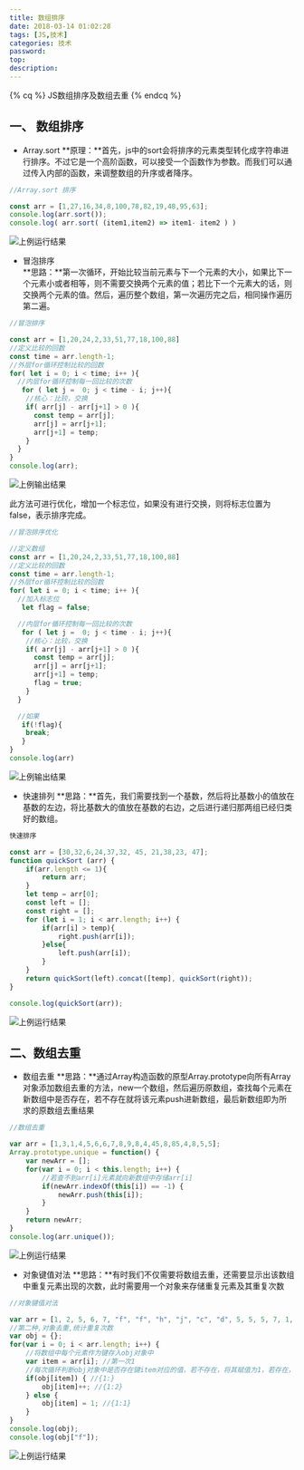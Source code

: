 ```yaml
---
title: 数组排序
date: 2018-03-14 01:02:28
tags: [JS,技术]
categories: 技术
password: 
top:
description: 
---
```

{% cq %} JS数组排序及数组去重 {% endcq %}

<!-- more -->
## 一、 数组排序
- Array.sort
**原理：**首先，js中的sort会将排序的元素类型转化成字符串进行排序。不过它是一个高阶函数，可以接受一个函数作为参数。而我们可以通过传入内部的函数，来调整数组的升序或者降序。

```javascript
//Array.sort 排序

const arr = [1,27,16,34,8,100,78,82,19,48,95,63];
console.log(arr.sort());
console.log( arr.sort( (item1,item2) => item1- item2 ) ) 
```
![上例运行结果](http://upload-images.jianshu.io/upload_images/7539882-6dec786c8eb8b402.png?imageMogr2/auto-orient/strip%7CimageView2/2/w/1240)


-  冒泡排序  
**思路：**第一次循环，开始比较当前元素与下一个元素的大小，如果比下一个元素小或者相等，则不需要交换两个元素的值；若比下一个元素大的话，则交换两个元素的值。然后，遍历整个数组，第一次遍历完之后，相同操作遍历第二遍。
```javascript
//冒泡排序

const arr = [1,20,24,2,33,51,77,18,100,88]
//定义比较的回数
const time = arr.length-1;
//外层for循环控制比较的回数
for( let i = 0; i < time; i++ ){
  //内层for循环控制每一回比较的次数
   for ( let j =  0; j < time - i; j++){
    //核心：比较，交换
    if( arr[j] - arr[j+1] > 0 ){
      const temp = arr[j];
      arr[j] = arr[j+1];
      arr[j+1] = temp;
    }
  }
}
console.log(arr);

```
![上例输出结果](http://upload-images.jianshu.io/upload_images/7539882-d2e3ab6fb5813fde.png?imageMogr2/auto-orient/strip%7CimageView2/2/w/1240)

此方法可进行优化，增加一个标志位，如果没有进行交换，则将标志位置为false，表示排序完成。
```javascript
//冒泡排序优化

//定义数组
const arr = [1,20,24,2,33,51,77,18,100,88]
//定义比较的回数
const time = arr.length-1;
//外层for循环控制比较的回数
for( let i = 0; i < time; i++ ){
  //加入标志位
   let flag = false;

  //内层for循环控制每一回比较的次数
   for ( let j =  0; j < time - i; j++){
    //核心：比较，交换
    if( arr[j] - arr[j+1] > 0 ){
      const temp = arr[j];
      arr[j] = arr[j+1];
      arr[j+1] = temp; 
      flag = true;
    }
  }

  //如果
   if(!flag){
   	break;
   }
}
console.log(arr)
```
![上例输出结果](http://upload-images.jianshu.io/upload_images/7539882-d2e3ab6fb5813fde.png?imageMogr2/auto-orient/strip%7CimageView2/2/w/1240)

- 快速排列
**思路：**首先，我们需要找到一个基数，然后将比基数小的值放在基数的左边，将比基数大的值放在基数的右边，之后进行递归那两组已经归类好的数组。
```javascript
快速排序

const arr = [30,32,6,24,37,32, 45, 21,38,23, 47];
function quickSort (arr) {
	if(arr.length <= 1){
		return arr;
	}
	let temp = arr[0];
	const left = [];
	const right = [];
	for (let i = 1; i < arr.length; i++) {
		if(arr[i] > temp){
			right.push(arr[i]);
		}else{
			left.push(arr[i]);
		}
	}
	return quickSort(left).concat([temp], quickSort(right));
}

console.log(quickSort(arr));

```
![上例运行结果](http://upload-images.jianshu.io/upload_images/7539882-bc25d44bc7c0fcc9.png?imageMogr2/auto-orient/strip%7CimageView2/2/w/1240)



## 二、数组去重
- 数组去重
**思路：**通过Array构造函数的原型Array.prototype向所有Array对象添加数组去重的方法，new一个数组，然后遍历原数组，查找每个元素在新数组中是否存在，若不存在就将该元素push进新数组，最后新数组即为所求的原数组去重结果
```javascript
//数组去重

var arr = [1,3,1,4,5,6,6,7,8,9,8,4,45,8,85,4,8,5,5];
Array.prototype.unique = function() {
	var newArr = [];
	for(var i = 0; i < this.length; i++) {
        //若查不到arr[i]元素就向新数组中存储arr[i]
		if(newArr.indexOf(this[i]) == -1) {
			newArr.push(this[i]);
		}
	}
	return newArr;
}
console.log(arr.unique());

```
![上例运行结果](http://upload-images.jianshu.io/upload_images/7539882-70e43ff59ae97a15.png?imageMogr2/auto-orient/strip%7CimageView2/2/w/1240)


- 对象键值对法
**思路：**有时我们不仅需要将数组去重，还需要显示出该数组中重复元素出现的次数，此时需要用一个对象来存储重复元素及其重复次数

```javascript
//对象键值对法

var arr = [1, 2, 5, 6, 7, "f", "f", "h", "j", "c", "d", 5, 5, 5, 7, 1, 7, 4, 4, ];
//第二种,对象去重,统计重复次数
var obj = {};
for(var i = 0; i < arr.length; i++) {
    //将数组中每个元素作为键存入obj对象中
	var item = arr[i]; //第一次1
	//每次循环判断obj对象中是否存在键item对应的值，若不存在，将其赋值为1，若存在，将其值加1
	if(obj[item]) { //{1:}
		obj[item]++; //{1:2}
	} else {
		obj[item] = 1; //{1:1}   
	}
}
console.log(obj);
console.log(obj["f"]);

```
![上例运行结果](http://upload-images.jianshu.io/upload_images/7539882-a7834ac1ff2ebde4.png?imageMogr2/auto-orient/strip%7CimageView2/2/w/1240)





